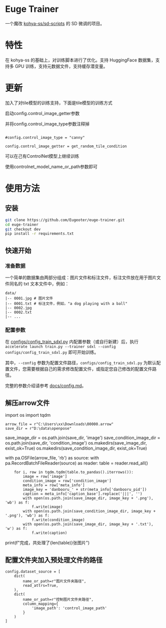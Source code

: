 # Euge Trainer

一个魔改 [kohya-ss/sd-scripts](https://github.com/kohya-ss/sd-scripts) 的 SD 微调的项目。

# 特性

在 kohya-ss 的基础上，对训练脚本进行了优化。支持 HuggingFace 数据集，支持多 GPU 训练，支持元数据文件，支持缓存潜变量。
# 更新
加入了对tile模型的训练支持，下面是tile模型的训练方式


启动config.control_image_getter参数

并将config.control_image_type参数注释掉
```

#config.control_image_type = "canny"

config.control_image_getter = get_random_tile_condition
```

可以在己有ControlNet模型上继续训练

使用controlnet_model_name_or_path参数即可



# 使用方法

## 安装

```bash
git clone https://github.com/Eugeoter/euge-trainer.git
cd euge-trainer
git checkout dev
pip install -r requirements.txt
```

## 快速开始

### 准备数据

一个简单的数据集由两部分组成：图片文件和标注文件，标注文件放在用于图片文件同名的 txt 文本文件中，例如：

```
data/
|-- 0001.jpg # 图片文件
|-- 0001.txt # 标注文件，例如，"a dog playing with a ball"
|-- 0002.jpg
|-- 0002.txt
|-- ...
```

### 配置参数

在 [configs/config_train_sdxl.py](configs/config_train_sdxl.py) 内配置参数（或自行新建）后，执行 `accelerate launch train.py --trainer sdxl --config configs/config_train_sdxl.py` 即可开始训练。

其中，`--config` 参数为配置文件路径，`configs/config_train_sdxl.py` 为默认配置文件，您需要根据自己的需求修改配置文件，或指定您自己修改的配置文件路径。

完整的参数介绍请参考 [docs/config.md](docs/config.md)。



## 解压arrow文件
import os
import tqdm
```
arrow_file = r"C:\Users\xx\Downloads\00000.arrow"
save_dir = r"D:\data\openpose"
```
save_image_dir = os.path.join(save_dir, 'image')
save_condition_image_dir = os.path.join(save_dir, 'condition_image')
os.makedirs(save_image_dir, exist_ok=True)
os.makedirs(save_condition_image_dir, exist_ok=True)

with pa.OSFile(arrow_file, 'rb') as source:
    with pa.RecordBatchFileReader(source) as reader:
        table = reader.read_all()

        for i, row in tqdm.tqdm(table.to_pandas().iterrows()):
            image = row['image']
            condition_image = row['condition_image']
            meta_info = row['meta_info']
            image_key = 'danbooru_' + str(meta_info['danbooru_pid'])
            caption = meta_info['caption_base'].replace('|||', '')
            with open(os.path.join(save_image_dir, image_key + '.png'), 'wb') as f:
                f.write(image)
            with open(os.path.join(save_condition_image_dir, image_key + '.png'), 'wb') as f:
                f.write(condition_image)
            with open(os.path.join(save_image_dir, image_key + '.txt'), 'w') as f:
                f.write(caption)

print(f"完成，共处理了{len(table)}张图片")
## 配置文件夹加入预处理文件的路径
```
config.dataset_source = [
    dict(
        name_or_path=r"图片文件夹路径",
        read_attrs=True,
    ),
    dict(
        name_or_path=r"控制图片文件夹路径",
        column_mapping={
            'image_path': 'control_image_path'
        }
    )
]
```
    
